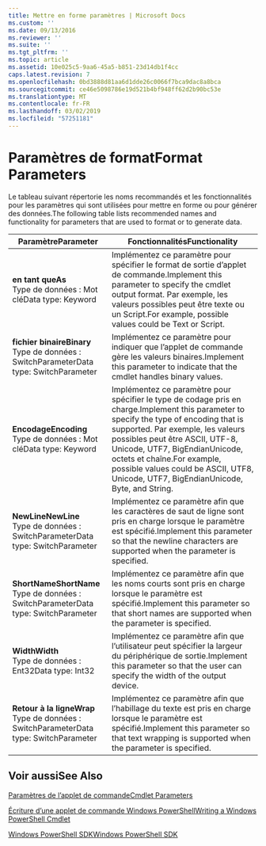 ```yaml
---
title: Mettre en forme paramètres | Microsoft Docs
ms.custom: ''
ms.date: 09/13/2016
ms.reviewer: ''
ms.suite: ''
ms.tgt_pltfrm: ''
ms.topic: article
ms.assetid: 10e025c5-9aa6-45a5-b851-23d14db1f4cc
caps.latest.revision: 7
ms.openlocfilehash: 0bd3888d81aa6d1dde26c0066f7bca9dac8a8bca
ms.sourcegitcommit: ce46e5098786e19d521b4bf948ff62d2b90bc53e
ms.translationtype: MT
ms.contentlocale: fr-FR
ms.lasthandoff: 03/02/2019
ms.locfileid: "57251181"
---
```

# <a name="format-parameters"></a><span data-ttu-id="3d3d1-102">Paramètres de format</span><span class="sxs-lookup"><span data-stu-id="3d3d1-102">Format Parameters</span></span>

<span data-ttu-id="3d3d1-103">Le tableau suivant répertorie les noms recommandés et les fonctionnalités pour les paramètres qui sont utilisées pour mettre en forme ou pour générer des données.</span><span class="sxs-lookup"><span data-stu-id="3d3d1-103">The following table lists recommended names and functionality for parameters that are used to format or to generate data.</span></span>

|<span data-ttu-id="3d3d1-104">Paramètre</span><span class="sxs-lookup"><span data-stu-id="3d3d1-104">Parameter</span></span>|<span data-ttu-id="3d3d1-105">Fonctionnalités</span><span class="sxs-lookup"><span data-stu-id="3d3d1-105">Functionality</span></span>|
|---|---|
|<span data-ttu-id="3d3d1-106">**en tant que**</span><span class="sxs-lookup"><span data-stu-id="3d3d1-106">**As**</span></span><br><span data-ttu-id="3d3d1-107">Type de données : Mot clé</span><span class="sxs-lookup"><span data-stu-id="3d3d1-107">Data type: Keyword</span></span>|<span data-ttu-id="3d3d1-108">Implémentez ce paramètre pour spécifier le format de sortie d’applet de commande.</span><span class="sxs-lookup"><span data-stu-id="3d3d1-108">Implement this parameter to specify the cmdlet output format.</span></span> <span data-ttu-id="3d3d1-109">Par exemple, les valeurs possibles peut être texte ou un Script.</span><span class="sxs-lookup"><span data-stu-id="3d3d1-109">For example, possible values could be Text or Script.</span></span>|
|<span data-ttu-id="3d3d1-110">**fichier binaire**</span><span class="sxs-lookup"><span data-stu-id="3d3d1-110">**Binary**</span></span><br><span data-ttu-id="3d3d1-111">Type de données : SwitchParameter</span><span class="sxs-lookup"><span data-stu-id="3d3d1-111">Data type: SwitchParameter</span></span>|<span data-ttu-id="3d3d1-112">Implémentez ce paramètre pour indiquer que l’applet de commande gère les valeurs binaires.</span><span class="sxs-lookup"><span data-stu-id="3d3d1-112">Implement this parameter to indicate that the cmdlet handles binary values.</span></span>|
|<span data-ttu-id="3d3d1-113">**Encodage**</span><span class="sxs-lookup"><span data-stu-id="3d3d1-113">**Encoding**</span></span><br><span data-ttu-id="3d3d1-114">Type de données : Mot clé</span><span class="sxs-lookup"><span data-stu-id="3d3d1-114">Data type: Keyword</span></span>|<span data-ttu-id="3d3d1-115">Implémentez ce paramètre pour spécifier le type de codage pris en charge.</span><span class="sxs-lookup"><span data-stu-id="3d3d1-115">Implement this parameter to specify the type of encoding that is supported.</span></span> <span data-ttu-id="3d3d1-116">Par exemple, les valeurs possibles peut être ASCII, UTF-8, Unicode, UTF7, BigEndianUnicode, octets et chaîne.</span><span class="sxs-lookup"><span data-stu-id="3d3d1-116">For example, possible values could be ASCII, UTF8, Unicode, UTF7, BigEndianUnicode, Byte, and String.</span></span>|
|<span data-ttu-id="3d3d1-117">**NewLine**</span><span class="sxs-lookup"><span data-stu-id="3d3d1-117">**NewLine**</span></span><br><span data-ttu-id="3d3d1-118">Type de données : SwitchParameter</span><span class="sxs-lookup"><span data-stu-id="3d3d1-118">Data type: SwitchParameter</span></span>|<span data-ttu-id="3d3d1-119">Implémentez ce paramètre afin que les caractères de saut de ligne sont pris en charge lorsque le paramètre est spécifié.</span><span class="sxs-lookup"><span data-stu-id="3d3d1-119">Implement this parameter so that the newline characters are supported when the parameter is specified.</span></span>|
|<span data-ttu-id="3d3d1-120">**ShortName**</span><span class="sxs-lookup"><span data-stu-id="3d3d1-120">**ShortName**</span></span><br><span data-ttu-id="3d3d1-121">Type de données : SwitchParameter</span><span class="sxs-lookup"><span data-stu-id="3d3d1-121">Data type: SwitchParameter</span></span>|<span data-ttu-id="3d3d1-122">Implémentez ce paramètre afin que les noms courts sont pris en charge lorsque le paramètre est spécifié.</span><span class="sxs-lookup"><span data-stu-id="3d3d1-122">Implement this parameter so that short names are supported when the parameter is specified.</span></span>|
|<span data-ttu-id="3d3d1-123">**Width**</span><span class="sxs-lookup"><span data-stu-id="3d3d1-123">**Width**</span></span><br><span data-ttu-id="3d3d1-124">Type de données : Ent32</span><span class="sxs-lookup"><span data-stu-id="3d3d1-124">Data type: Int32</span></span>|<span data-ttu-id="3d3d1-125">Implémentez ce paramètre afin que l’utilisateur peut spécifier la largeur du périphérique de sortie.</span><span class="sxs-lookup"><span data-stu-id="3d3d1-125">Implement this parameter so that the user can specify the width of the output device.</span></span>|
|<span data-ttu-id="3d3d1-126">**Retour à la ligne**</span><span class="sxs-lookup"><span data-stu-id="3d3d1-126">**Wrap**</span></span><br><span data-ttu-id="3d3d1-127">Type de données : SwitchParameter</span><span class="sxs-lookup"><span data-stu-id="3d3d1-127">Data type: SwitchParameter</span></span>|<span data-ttu-id="3d3d1-128">Implémentez ce paramètre afin que l’habillage du texte est pris en charge lorsque le paramètre est spécifié.</span><span class="sxs-lookup"><span data-stu-id="3d3d1-128">Implement this parameter so that text wrapping is supported when the parameter is specified.</span></span>|
## <a name="see-also"></a><span data-ttu-id="3d3d1-129">Voir aussi</span><span class="sxs-lookup"><span data-stu-id="3d3d1-129">See Also</span></span>

[<span data-ttu-id="3d3d1-130">Paramètres de l’applet de commande</span><span class="sxs-lookup"><span data-stu-id="3d3d1-130">Cmdlet Parameters</span></span>](./cmdlet-parameters.md)

[<span data-ttu-id="3d3d1-131">Écriture d’une applet de commande Windows PowerShell</span><span class="sxs-lookup"><span data-stu-id="3d3d1-131">Writing a Windows PowerShell Cmdlet</span></span>](./writing-a-windows-powershell-cmdlet.md)

[<span data-ttu-id="3d3d1-132">Windows PowerShell SDK</span><span class="sxs-lookup"><span data-stu-id="3d3d1-132">Windows PowerShell SDK</span></span>](../windows-powershell-reference.md)
